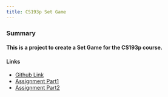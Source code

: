 ```yaml
---
title: CS193p Set Game
---
```


### Summary

#### This is a project to create a Set Game for the CS193p course. 

#### Links
- [Github Link](https://github.com/ahrchen/CS193p_Set_Game/tree/main)
- [Assignment Part1](https://cs193p.sites.stanford.edu/sites/g/files/sbiybj16636/files/media/file/assignment_3_0.pdf)
- [Assignment Part2](https://cs193p.sites.stanford.edu/sites/g/files/sbiybj16636/files/media/file/assignment_4_0.pdf)

